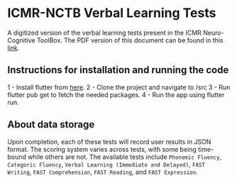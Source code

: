 # ICMR-NCTB Verbal Learning Tests

A digitized version of the verbal learning tests present in the ICMR Neuro-Cognitive ToolBox. The PDF version of this document can be found in this [link](http://brandp.in/icmr/downloads/english.pdf).

## Instructions for installation and running the code 

1 - Install flutter from [here](https://docs.flutter.dev/get-started/install).
2 - Clone the project and navigate to /src
3 - Run flutter pub get to fetch the needed packages.
4 - Run the app using flutter run.

## About data storage

Upon completion, each of these tests will record user results in JSON format. The scoring system varies across tests, with some being time-bound while others are not. The available tests include `Phonemic Fluency`, `Categoric Fluency`, `Verbal Learning (Immediate and Delayed)`, `FAST Writing`, `FAST Comprehension`, `FAST Reading`, and `FAST Expression`.
